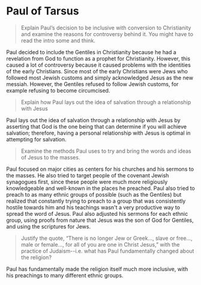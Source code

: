 # Paul of Tarsus

> Explain Paul’s decision to be inclusive with conversion to Christianity and examine the reasons for controversy behind it. You might have to read the intro some and think.

Paul decided to include the Gentiles in Christianity because he had a revelation from God to function as a prophet for Christianity. However, this caused a lot of controversy because it caused problems with the identities of the early Christians. Since most of the early Christians were Jews who followed most Jewish customs and simply acknowledged Jesus as the new messiah. However, the Gentiles refused to follow Jewish customs, for example refusing to become circumcised. 

> Explain how Paul lays out the idea of salvation through a relationship with Jesus

Paul lays out the idea of salvation through a relationship with Jesus by asserting that God is the one being that can determine if you will achieve salvation; therefore, having a personal relationship with Jesus is optimal in attempting for salvation. 

> Examine the methods Paul uses to try and bring the words and ideas of Jesus to the masses.

Paul focused on major cities as centers for his churches and his sermons to the masses. He also tried to target people of the covenant Jewish synagogues first, since these people were much more religiously knowledgeable and well-known in the places he preached. Paul also tried to preach to as many ethnic groups of possible (such as the Gentiles) but realized that constantly trying to preach to a group that was consistently hostile towards him and his teachings wasn't a very productive way to spread the word of Jesus. Paul also adjusted his sermons for each ethnic group, using proofs from nature that Jesus was the son of God for Gentiles, and using the scriptures for Jews. 

> Justify the quote, “There is no longer Jew or Greek…, slave or free…, male or female…, for all of you are one in Christ Jesus,” with the practice of Judaism--i.e. what has Paul fundamentally changed about the religion?

Paul has fundamentally made the religion itself much more inclusive, with his preachings to many different ethnic groups. 